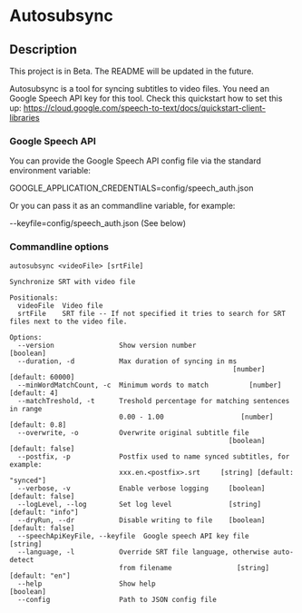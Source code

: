 # Autosubsync

## Description
This project is in Beta.
The README will be updated in the future.

Autosubsync is a tool for syncing subtitles to video files.
You need an Google Speech API key for this tool. Check this quickstart how to set this up:
https://cloud.google.com/speech-to-text/docs/quickstart-client-libraries

### Google Speech API
You can provide the Google Speech API config file via the standard environment variable:

GOOGLE_APPLICATION_CREDENTIALS=config/speech_auth.json

Or you can pass it as an commandline variable, for example:

--keyfile=config/speech_auth.json (See below)


### Commandline options

```commandline
autosubsync <videoFile> [srtFile]

Synchronize SRT with video file

Positionals:
  videoFile  Video file
  srtFile    SRT file -- If not specified it tries to search for SRT files next to the video file.

Options:
  --version                Show version number                         [boolean]
  --duration, -d           Max duration of syncing in ms
                                                       [number] [default: 60000]
  --minWordMatchCount, -c  Minimum words to match          [number] [default: 4]
  --matchTreshold, -t      Treshold percentage for matching sentences in range
                           0.00 - 1.00                   [number] [default: 0.8]
  --overwrite, -o          Overwrite original subtitle file
                                                      [boolean] [default: false]
  --postfix, -p            Postfix used to name synced subtitles, for example:
                           xxx.en.<postfix>.srt     [string] [default: "synced"]
  --verbose, -v            Enable verbose logging     [boolean] [default: false]
  --logLevel, --log        Set log level              [string] [default: "info"]
  --dryRun, --dr           Disable writing to file    [boolean] [default: false]
  --speechApiKeyFile, --keyfile  Google speech API key file             [string]
  --language, -l           Override SRT file language, otherwise auto-detect
                           from filename                [string] [default: "en"]
  --help                   Show help                                   [boolean]
  --config                 Path to JSON config file
```


